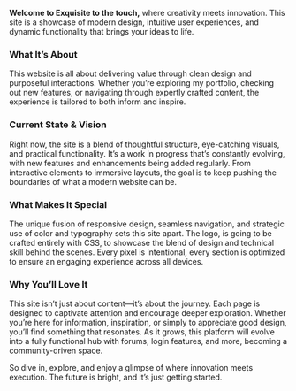 **Welcome to Exquisite to the touch,** where creativity meets innovation. This site is a showcase of modern design, intuitive user experiences, and dynamic functionality that brings your ideas to life. 

### **What It’s About**
This website is all about delivering value through clean design and purposeful interactions. Whether you’re exploring my portfolio, checking out new features, or navigating through expertly crafted content, the experience is tailored to both inform and inspire.

### **Current State & Vision**
Right now, the site is a blend of thoughtful structure, eye-catching visuals, and practical functionality. It’s a work in progress that’s constantly evolving, with new features and enhancements being added regularly. From interactive elements to immersive layouts, the goal is to keep pushing the boundaries of what a modern website can be.

### **What Makes It Special**
The unique fusion of responsive design, seamless navigation, and strategic use of color and typography sets this site apart. The logo, is going to be crafted entirely with CSS, to showcase the blend of design and technical skill behind the scenes. Every pixel is intentional, every section is optimized to ensure an engaging experience across all devices.

### **Why You’ll Love It**
This site isn’t just about content—it’s about the journey. Each page is designed to captivate attention and encourage deeper exploration. Whether you’re here for information, inspiration, or simply to appreciate good design, you’ll find something that resonates. As it grows, this platform will evolve into a fully functional hub with forums, login features, 
and more, becoming a community-driven space.

So dive in, explore, and enjoy a glimpse of where innovation meets execution. The future is bright, and it’s just getting started.
